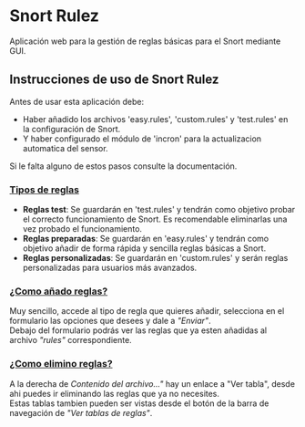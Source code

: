 # Snort Rulez

Aplicación web para la gestión de reglas básicas para el Snort mediante GUI.


<h2>Instrucciones de uso de Snort Rulez</h2>
<div>
<p>Antes de usar esta aplicación debe:
<ul>
    <li>Haber añadido los archivos 'easy.rules', 'custom.rules' y 'test.rules' en la configuración de Snort.</li>
    <li>Y haber configurado el módulo de 'incron' para la actualizacion automatica del sensor.</li>
</ul>
<p>Si le falta alguno de estos pasos consulte la documentación.</p>

<h3><u>Tipos de reglas</u></h3>
<ul>
    <li><strong>Reglas test</strong>: Se guardarán en 'test.rules' y tendrán como objetivo probar el correcto funcionamiento de Snort. Es recomendable eliminarlas una vez probado el funcionamiento.</li>
    <li><strong>Reglas preparadas</strong>: Se guardarán en 'easy.rules' y tendrán como objetivo añadir de forma rápida y sencilla reglas básicas a Snort.</li>
    <li><strong>Reglas personalizadas</strong>: Se guardarán en 'custom.rules' y serán reglas personalizadas para usuarios más avanzados.</li>
</ul>

<h3><u>¿Como añado reglas?</u></h3>
<p>Muy sencillo, accede al tipo de regla que quieres añadir, selecciona en el formulario las opciones que desees y dale a <em>"Enviar"</em>.<br>
Debajo del formulario podrás ver las reglas que ya esten añadidas al archivo <em>"rules"</em> correspondiente.</p>

<h3><u>¿Como elimino reglas?</u></h3>
<p>A la derecha de <em>Contenido del archivo..."</em> hay un enlace a "Ver tabla", desde ahi puedes ir eliminando las reglas que ya no necesites.<br>
    Estas tablas tambien pueden ser vistas desde el botón de la barra de navegación de <em>"Ver tablas de reglas"</em>.</p>

</div>

